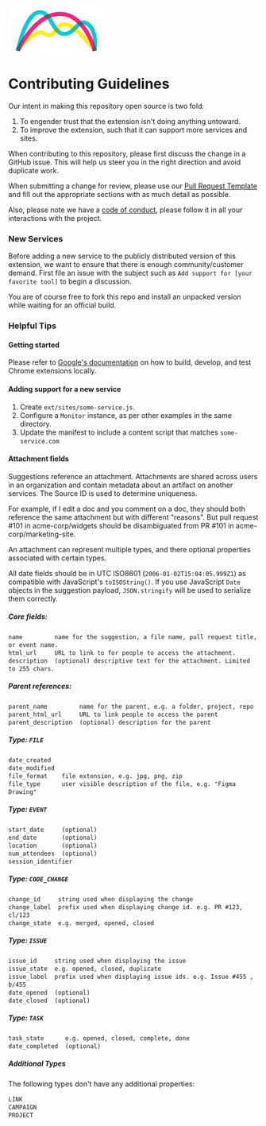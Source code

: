 ![Range Logo](./img/range-arch.png)

# Contributing Guidelines

Our intent in making this repository open source is two fold:

1. To engender trust that the extension isn't doing anything untoward.
2. To improve the extension, such that it can support more services and sites.

When contributing to this repository, please first discuss the change in a GitHub issue. This will
help us steer you in the right direction and avoid duplicate work.

When submitting a change for review, please use our
[Pull Request Template](./pull_request_template.md) and fill out the appropriate sections with as
much detail as possible.

Also, please note we have a [code of conduct](./code_of_conduct.md), please follow it in all your
interactions with the project.

### New Services

Before adding a new service to the publicly distributed version of this extension, we want to ensure
that there is enough community/customer demand. First file an issue with the subject such as
`Add support for [your favorite tool]` to begin a discussion.

You are of course free to fork this repo and install an unpacked version while waiting for an
official build.

### Helpful Tips

#### Getting started

Please refer to [Google's documentation](https://developer.chrome.com/extensions/getstarted) on how
to build, develop, and test Chrome extensions locally.

#### Adding support for a new service

1. Create `ext/sites/some-service.js`.
2. Configure a `Monitor` instance, as per other examples in the same directory.
3. Update the manifest to include a content script that matches `some-service.com`

#### Attachment fields

Suggestions reference an attachment. Attachments are shared across users in an organization and
contain metadata about an artifact on another services. The Source ID is used to determine
uniqueness.

For example, if I edit a doc and you comment on a doc, they should both reference the same
attachment but with different "reasons". But pull request #101 in acme-corp/widgets should be
disambiguated from PR #101 in acme-corp/marketing-site.

An attachment can represent multiple types, and there optional properties associated with certain types.

All date fields should be in UTC ISO8601 (`2006-01-02T15:04:05.999Z1`) as compatible with
JavaScript's `toISOString()`. If you use JavaScript `Date` objects in the suggestion payload,
`JSON.stringify` will be used to serialize them correctly.

##### Core fields:

```
name         name for the suggestion, a file name, pull request title, or event name.
html_url     URL to link to for people to access the attachment.
description  (optional) descriptive text for the attachment. Limited to 255 chars.
```

##### Parent references:

```
parent_name         name for the parent, e.g. a folder, project, repo
parent_html_url     URL to link people to access the parent
parent_description  (optional) description for the parent
```

##### Type: `FILE`

```
date_created
date_modified
file_format    file extension, e.g. jpg, png, zip
file_type      user visible description of the file, e.g. "Figma Drawing"
```

##### Type: `EVENT`

```
start_date     (optional)
end_date       (optional)
location       (optional)
num_attendees  (optional)
session_identifier
```

##### Type: `CODE_CHANGE`

```
change_id     string used when displaying the change
change_label  prefix used when displaying change id. e.g. PR #123, cl/123
change_state  e.g. merged, opened, closed
```

##### Type: `ISSUE`

```
issue_id     string used when displaying the issue
issue_state  e.g. opened, closed, duplicate
issue_label  prefix used when displaying issue ids. e.g. Issue #455 , b/455
date_opened  (optional)
date_closed  (optional)
```

##### Type: `TASK`

```
task_state      e.g. opened, closed, complete, done
date_completed  (optional)
```

##### Additional Types

The following types don't have any additional properties:

```
LINK
CAMPAIGN
PROJECT
```
